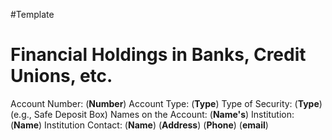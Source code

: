 #Template 
# Financial Holdings in Banks, Credit Unions, etc.
Account Number:  (**Number**)
Account Type:  (**Type**)
Type of Security:  (**Type**) (e.g., Safe Deposit Box)
Names on the Account: (**Name's**)
Institution:  (**Name**)
Institution Contact:
    (**Name**)
    (**Address**)
    (**Phone**)
    (**email**)